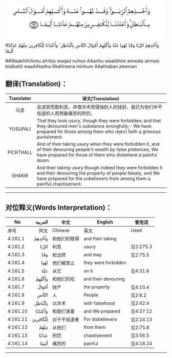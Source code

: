 ![004:161](images/004_161.gif)

#وَأَخْذِهِمُ الرِّبَا وَقَدْ نُهُوا عَنْهُ وَأَكْلِهِمْ أَمْوَالَ النَّاسِ بِالْبَاطِلِ ۚ وَأَعْتَدْنَا لِلْكَافِرِينَ مِنْهُمْ عَذَابًا أَلِيمًا 

##Waakhthihimu alrriba waqad nuhoo AAanhu waaklihim amwala alnnasi bialbatili waaAAtadna lilkafireena minhum AAathaban aleeman 

## 翻译(Translation)：

| Translator | 译文(Translation)                                            |
| :--------: | ------------------------------------------------------------ |
|    马坚    | 且违禁而取利息，并借诈术而侵蚀别人的钱财，我已为他们中不信道的人而预备痛苦的刑罚。 |
|  YUSUFALI  | That they took usury, though they were forbidden; and that they devoured men's substance wrongfully;- We have prepared for those among them who reject faith a grievous punishment. |
| PICKTHALL  | And of their taking usury when they were forbidden it, and of their devouring people's wealth by false pretences, We have prepared for those of them who disbelieve a painful doom. |
|   SHAKIR   | And their taking usury though indeed they were forbidden it and their devouring the property of people falsely, and We have prepared for the unbelievers from among them a painful chastisement. |

---

## 对位释义(Words Interpretation)：

| No   | العربية | 中文    | English | 曾用词 |
| ---- | ------: | ------- | ------- | ------ |
| 序号 |    阿文 | Chinese | 英文    | Used   |
| 4:161.1  | وَأَخْذِهِمُ   | 和他们的取得 | and their taking    |           |
| 4:161.2  | الرِّبَا    | 利息         | usury               | 见2:275.3 |
| 4:161.3  | وَقَدْ      | 和当然       | and may             | 见2:75.5  |
| 4:161.4  | نُهُوا     | 他们被禁止   | they were forbidden |           |
| 4:161.5  | عَنْهُ      | 从它         | on it               | 见4:31.6  |
| 4:161.6  | وَأَكْلِهِمْ   | 和他们的吃   | and their devouring |           |
| 4:161.7  | أَمْوَالَ    | 财产         | the property        | 见4:10.4  |
| 4:161.8  | النَّاسِ    | 人           | People              | 见2:8.2   |
| 4:161.9  | بِالْبَاطِلِ  | 以诈术       | with falsehood      | 见2:42.4  |
| 4:161.10 | وَأَعْتَدْنَا  | 和我们准备   | and We prepared     | 见4:37.12 |
| 4:161.11 | لِلْكَافِرِينَ | 对于不信道者 | For disbelievers    | 见2:24.13 |
| 4:161.12 | مِنْهُمْ     | 从他们       | from them           | 见2:75.8  |
| 4:161.13 | عَذَابًا    | 刑罚         | chastisement        | 见3:56.5  |
| 4:161.14 | أَلِيمًا    | 痛苦的       | painful             | 见4:18.24 |

---